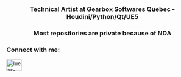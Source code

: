 
<h3 align="center">Technical Artist at Gearbox Softwares Quebec - Houdini/Python/Qt/UE5</h3>
<h3 align="center">Most repositories are private because of NDA</h3>

<h3 align="left">Connect with me:</h3>
<p align="left">
<a href="https://linkedin.com/in/lucas-dziura" target="blank"><img align="center" src="https://raw.githubusercontent.com/rahuldkjain/github-profile-readme-generator/master/src/images/icons/Social/linked-in-alt.svg" alt="lucas-dziura" height="30" width="40" /></a>
</p>


